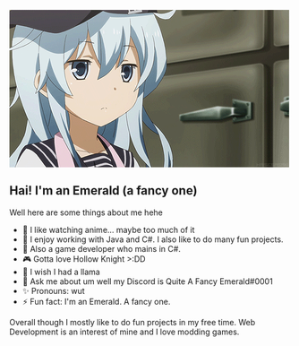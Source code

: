 <img align="top" src="https://github.com/QuiteAFancyEmerald/QuiteAFancyEmerald/blob/master/anime-shrug-gif.gif?raw=true"></img>

## Hai! I'm an Emerald (a fancy one)

Well here are some things about me hehe

- 🌺 I like watching anime... maybe too much of it
- 🌱 I enjoy working with Java and C#. I also like to do many fun projects. 
- 🎐 Also a game developer who mains in C#. 
- 🎮 Gotta love Hollow Knight >:DD
- 🦙 I wish I had a llama
- 💬 Ask me about um well my Discord is Quite A Fancy Emerald#0001
- ✨ Pronouns: wut
- ⚡ Fun fact: I'm an Emerald. A fancy one.

Overall though I mostly like to do fun projects in my free time. Web Development is an interest of mine and I love modding games.
